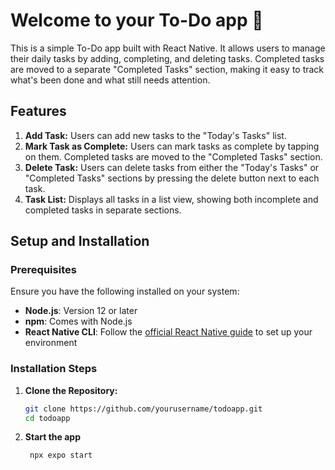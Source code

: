 # Welcome to your To-Do app 👋

This is a simple To-Do app built with React Native. It allows users to manage their daily tasks by adding, completing, and deleting tasks. Completed tasks are moved to a separate "Completed Tasks" section, making it easy to track what's been done and what still needs attention.

## Features

1. **Add Task:** Users can add new tasks to the "Today's Tasks" list.
2. **Mark Task as Complete:** Users can mark tasks as complete by tapping on them. Completed tasks are moved to the "Completed Tasks" section.
3. **Delete Task:** Users can delete tasks from either the "Today's Tasks" or "Completed Tasks" sections by pressing the delete button next to each task.
4. **Task List:** Displays all tasks in a list view, showing both incomplete and completed tasks in separate sections.

## Setup and Installation

### Prerequisites

Ensure you have the following installed on your system:

- **Node.js**: Version 12 or later
- **npm**: Comes with Node.js
- **React Native CLI**: Follow the [official React Native guide](https://reactnative.dev/docs/environment-setup) to set up your environment

### Installation Steps

1. **Clone the Repository:**
   ```bash
   git clone https://github.com/yourusername/todoapp.git
   cd todoapp
   ```

2. **Start the app**

   ```bash
    npx expo start
   ```